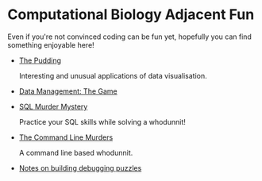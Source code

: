 # Computational Biology Adjacent Fun

Even if you're not convinced coding can be fun yet, hopefully you can find something enjoyable here!

* [The Pudding](https://pudding.cool/)

    Interesting and unusual applications of data visualisation.

* [Data Management: The Game](https://sites.google.com/view/data-management-the-game/home*)
* [SQL Murder Mystery](https://mystery.knightlab.com/)

    Practice your SQL skills while solving a whodunnit!
* [The Command Line Murders](https://github.com/veltman/clmystery)

    A command line based whodunnit.

* [Notes on building debugging puzzles](https://jvns.ca/blog/2021/04/16/notes-on-debugging-puzzles/)
